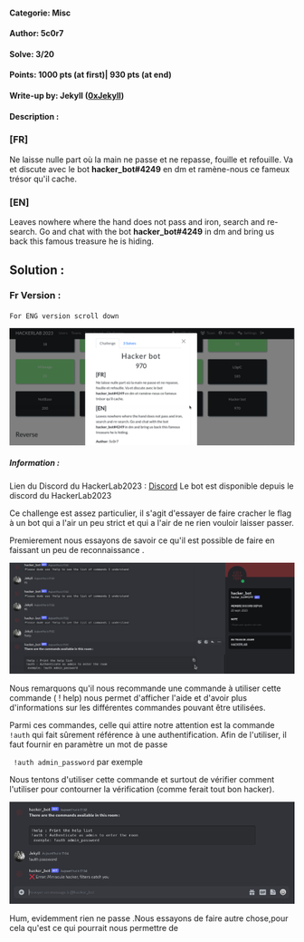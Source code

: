 #### Categorie: Misc 
#### **Author**: 5c0r7
#### Solve: 3/20 
#### Points: 1000 pts (at first)| 930 pts (at end)

#### Write-up by: Jekyll ([0xJekyll](https://twitter.com/Ted_Kouhouenou))
#### Description :
### [FR]
Ne laisse nulle part où la main ne passe et ne repasse, fouille et refouille. Va et discute avec le bot **hacker_bot#4249** en dm et ramène-nous ce fameux trésor qu'il cache.
### [EN]
Leaves nowhere where the hand does not pass and iron, search and re-search. Go and chat with the bot **hacker_bot#4249** in dm and bring us back this famous treasure he is hiding.


## Solution :
### Fr Version : 

`For ENG version scroll down` 

![hackerbot](Images/hackerbot.png)

##### Information : 
Lien du Discord  du HackerLab2023 : [Discord](https://discord.gg/spHpZuS) 
Le bot est disponible depuis le discord du HackerLab2023

Ce challenge est assez particulier, il s'agit d'essayer de faire cracher le flag à un bot qui a l'air un peu strict et qui a l'air de ne rien vouloir laisser passer.

Premierement nous essayons de savoir ce qu'il est possible de faire en faissant un peu de reconnaissance .

![bot1](Images/dicord1.png)

Nous remarquons qu'il nous recommande une commande à utiliser 
cette commande ( ! help) nous permet d'afficher l'aide  et d'avoir plus d'informations sur les différentes commandes pouvant être utilisées.

Parmi ces commandes, celle qui attire notre attention est la commande
` !auth` qui fait sûrement référence à une authentification.
Afin de l'utiliser, il faut fournir en paramètre un mot de passe 

` !auth admin_password` par exemple

Nous tentons d'utiliser cette commande  et surtout  de vérifier comment l'utiliser pour contourner la vérification (comme ferait tout bon hacker).

![bot2](Images/discord2.png)

Hum, evidemment rien ne passe .Nous essayons de faire autre chose,pour cela qu'est ce qui pourrait nous permettre de 